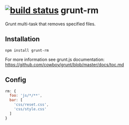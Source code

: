 [![build status](https://secure.travis-ci.org/fragphace/grunt-rm.png)](http://travis-ci.org/fragphace/grunt-rm)
grunt-rm
========

Grunt multi-task that removes specified files.

## Installation

```
npm install grunt-rm
```

For more information see grunt.js documentation:
https://github.com/cowboy/grunt/blob/master/docs/toc.md

## Config

```javascript
rm: {
  foo: 'js/*/**',
  bar: [
    'css/reset.css',
    'css/style.css'
  ]
}
```
